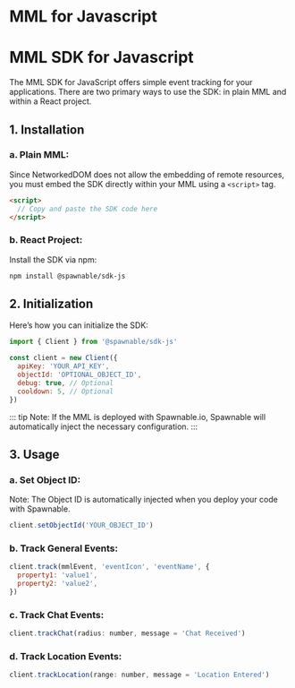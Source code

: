 # MML for Javascript

# MML SDK for Javascript

The MML SDK for JavaScript offers simple event tracking for your applications. There are two primary ways to use the SDK: in plain MML and within a React project.

## 1. Installation

### a. Plain MML:

Since NetworkedDOM does not allow the embedding of remote resources, you must embed the SDK directly within your MML using a `<script>` tag.

```html
<script>
  // Copy and paste the SDK code here
</script>
```

### b. React Project:

Install the SDK via npm:

```bash
npm install @spawnable/sdk-js
```

## 2. Initialization

Here’s how you can initialize the SDK:

```js
import { Client } from '@spawnable/sdk-js'

const client = new Client({
  apiKey: 'YOUR_API_KEY',
  objectId: 'OPTIONAL_OBJECT_ID',
  debug: true, // Optional
  cooldown: 5, // Optional
})
```

::: tip
Note: If the MML is deployed with Spawnable.io, Spawnable will automatically inject the necessary configuration.
:::

## 3. Usage

### a. Set Object ID:

Note: The Object ID is automatically injected when you deploy your code with Spawnable.

```js
client.setObjectId('YOUR_OBJECT_ID')
```

### b. Track General Events:

```js
client.track(mmlEvent, 'eventIcon', 'eventName', {
  property1: 'value1',
  property2: 'value2',
})
```

### c. Track Chat Events:

```js
client.trackChat(radius: number, message = 'Chat Received')
```

### d. Track Location Events:

```js
client.trackLocation(range: number, message = 'Location Entered')
```
